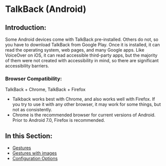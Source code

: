 # TalkBack (Android)

## Introduction:

Some Android devices come with TalkBack pre-installed. Others do not, so you have to download TalkBack from Google Play. Once it is installed, it can read the operating system, web pages, and many Google apps. Like VoiceOver on iOS, it can read accessible third-party apps, but the majority of them were not created with accessibility in mind, so there are significant accessibility barriers.

### Browser Compatibility:

TalkBack + Chrome, TalkBack + Firefox

- Talkback works best with Chrome, and also works well with Firefox. If you try to use it with any other browser, it may work for some things, but not as consistently.
- Chrome is the recommended browser for current versions of Android. Prior to Android 7.0, Firefox is recommended.

## In this Section:

- [Gestures](talkback-guide.pdf)
- [Gestures with images](talkback-images-guide.pdf)
- [Configuration Options](configuration-options.md)
